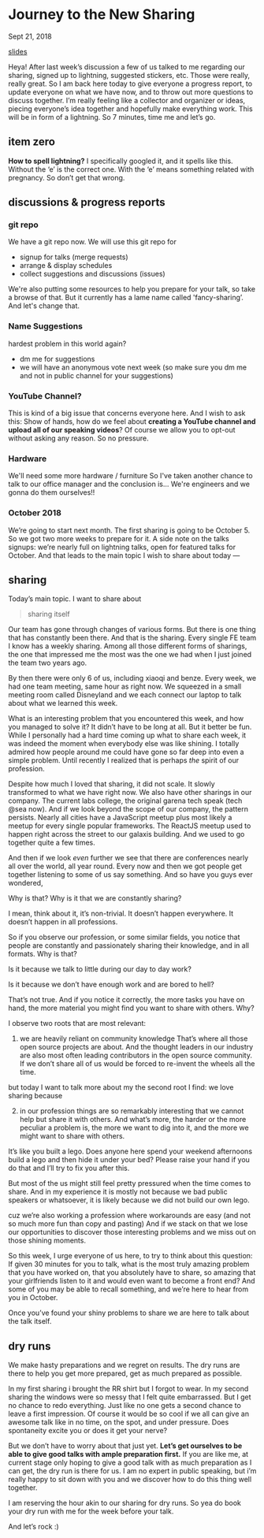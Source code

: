 # Journey to the New Sharing

Sept 21, 2018

[slides](https://slides.com/wgao19/future-sharing-1)

Heya! After last week’s discussion a few of us talked to me regarding our sharing, signed up to lightning, suggested stickers, etc. Those were really, really great. So I am back here today to give everyone a progress report, to update everyone on what we have now, and to throw out more questions to discuss together. I’m really feeling like a collector and organizer or ideas, piecing everyone’s idea together and hopefully make everything work. This will be in form of a lightning. So 7 minutes, time me and let’s go.

## item zero

**How to spell lightning?** I specifically googled it, and it spells like this. Without the ‘e’ is the correct one. With the ‘e’ means something related with pregnancy. So don’t get that wrong.

## discussions & progress reports

### git repo

We have a git repo now. We will use this git repo for

- signup for talks (merge requests)
- arrange & display schedules
- collect suggestions and discussions (issues)

We're also putting some resources to help you prepare for your talk, so take a browse of that. But it currently has a lame name called 'fancy-sharing’. And let's change that.

### Name Suggestions

hardest problem in this world again?

- dm me for suggestions
- we will have an anonymous vote next week (so make sure you dm me and not in public channel for your suggestions)

### YouTube Channel?

This is kind of a big issue that concerns everyone here. And I wish to ask this: Show of hands, how do we feel about **creating a YouTube channel and upload all of our speaking videos**? Of course we allow you to opt-out without asking any reason. So no pressure.

### Hardware

We'll need some more hardware / furniture So I've taken another chance to talk to our office manager and the conclusion is... We're engineers and we gonna do them ourselves!!

### October 2018

We’re going to start next month. The first sharing is going to be October 5. So we got two more weeks to prepare for it. A side note on the talks signups: we’re nearly full on lightning talks, open for featured talks for October. And that leads to the main topic I wish to share about today —

## sharing

Today’s main topic. I want to share about

> sharing itself

Our team has gone through changes of various forms. But there is one thing that has constantly been there. And that is the sharing. Every single FE team I know has a weekly sharing. Among all those different forms of sharings, the one that impressed me the most was the one we had when I just joined the team two years ago.

By then there were only 6 of us, including xiaoqi and benze. Every week, we had one team meeting, same hour as right now. We squeezed in a small meeting room called Disneyland and we each connect our laptop to talk about what we learned this week.

What is an interesting problem that you encountered this week, and how you managed to solve it? It didn’t have to be long at all. But it better be fun. While I personally had a hard time coming up what to share each week, it was indeed the moment when everybody else was like shining. I totally admired how people around me could have gone so far deep into even a simple problem. Until recently I realized that is perhaps _the_ spirit of our profession.

Despite how much I loved that sharing, it did not scale. It slowly transformed to what we have right now. We also have other sharings in our company. The current labs college, the original garena tech speak (tech @sea now). And if we look beyond the scope of our company, the pattern persists. Nearly all cities have a JavaScript meetup plus most likely a meetup for every single popular frameworks. The ReactJS meetup used to happen right across the street to our galaxis building. And we used to go together quite a few times.

And then if we look _even_ further we see that there are conferences nearly all over the world, all year round. Every now and then we got people get together listening to some of us say something. And so have you guys ever wondered,

Why is that? Why is it that we are constantly sharing?

I mean, think about it, it’s non-trivial. It doesn’t happen everywhere. It doesn’t happen in all professions.

So if you observe our profession, or some similar fields, you notice that people are constantly and passionately sharing their knowledge, and in all formats. Why is that?

Is it because we talk to little during our day to day work?

Is it because we don’t have enough work and are bored to hell?

That’s not true. And if you notice it correctly, the more tasks you have on hand, the more material you might find you want to share with others. Why?

I observe two roots that are most relevant:

1. we are heavily reliant on community knowledge That’s where all those open source projects are about. And the thought leaders in our industry are also most often leading contributors in the open source community. If we don’t share all of us would be forced to re-invent the wheels all the time.

but today I want to talk more about my the second root I find: we love sharing because

2. in our profession things are so remarkably interesting that we cannot help but share it with others. And what’s more, the harder or the more peculiar a problem is, the more we want to dig into it, and the more we might want to share with others.

It’s like you built a lego. Does anyone here spend your weekend afternoons build a lego and then hide it under your bed? Please raise your hand if you do that and I’ll try to fix you after this.

But most of the us might still feel pretty pressured when the time comes to share. And in my experience it is mostly not because we bad public speakers or whatsoever, it is likely because we did not build our own lego.

cuz we’re also working a profession where workarounds are easy (and not so much more fun than copy and pasting) And if we stack on that we lose our opportunities to discover those interesting problems and we miss out on those shining moments.

So this week, I urge everyone of us here, to try to think about this question: If given 30 minutes for you to talk, what is the most truly amazing problem that you have worked on, that you absolutely have to share, so amazing that your girlfriends listen to it and would even want to become a front end? And some of you may be able to recall something, and we’re here to hear from you in October.

Once you’ve found your shiny problems to share we are here to talk about the talk itself.

## dry runs

We make hasty preparations and we regret on results. The dry runs are there to help you get more prepared, get as much prepared as possible.

In my first sharing i brought the RR shirt but I forgot to wear. In my second sharing the windows were so messy that I felt quite embarrassed. But I get no chance to redo everything. Just like no one gets a second chance to leave a first impression. Of course it would be so cool if we all can give an awesome talk like in no time, on the spot, and under pressure. Does spontaneity excite you or does it get your nerve?

But we don’t have to worry about that just yet. **Let’s get ourselves to be able to give good talks with ample preparation first.** If you are like me, at current stage only hoping to give a good talk with as much preparation as I can get, the dry run is there for us. I am no expert in public speaking, but i’m really happy to sit down with you and we discover how to do this thing well together.

I am reserving the hour akin to our sharing for dry runs. So yea do book your dry run with me for the week before your talk.

And let’s rock :)
